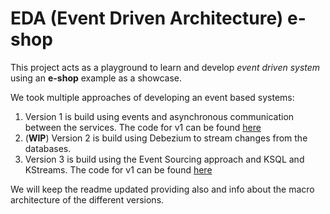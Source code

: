 # EDA (Event Driven Architecture) e-shop 

This project acts as a playground to learn and develop *event driven system* using an **e-shop** example as a showcase.

We took multiple approaches of developing an event based systems:

1) Version 1 is build using events and asynchronous communication between the services. The code for v1 can be found [here](https://github.com/arconsis/Eshop-EDA/tree/main/v1)
2) (**WIP**) Version 2 is build using Debezium to stream changes from the databases.
3) Version 3 is build using the Event Sourcing approach and KSQL and KStreams. The code for v1 can be found [here](https://github.com/arconsis/Eshop-EDA/tree/main/v3)

We will keep the readme updated providing also and info about the macro architecture of the different versions.
